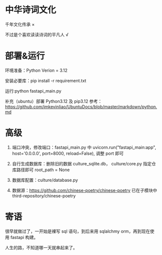 # 中华诗词文化
千年文化传承 ×

不过是个喜欢读读诗词的平凡人 √
# 部署&运行
环境准备：Python Verion = 3.12

安装必要库：pip install -r requirement.txt

运行:python fastapi_main.py

补充（ubuntu）部署 Python3.12 及 pip3.12 参考：https://github.com/imkevinliao/UbuntuDocs/blob/master/markdown/python.md
# 高级
1. 端口冲突，修改端口：fastapi_main.py 中 uvicorn.run("fastapi_main:app", host='0.0.0.0', port=8000, reload=False), 调整 port 即可

2. 自行生成数据库：删除旧的数据 culture_sqlite.db， culture/core.py 指定仓库路径即可 root_path = None

3. 数据库配置：culture/database.py

4. 数据源：https://github.com/chinese-poetry/chinese-poetry  已在子模块中 third-repository/chinese-poetry
# 寄语

很早就做过了，一开始是裸写 sql 语句，到后来用 sqlalchmy orm，再到现在使用 fastapi 构建。

人生的路，不知道哪一天就串起来了。
